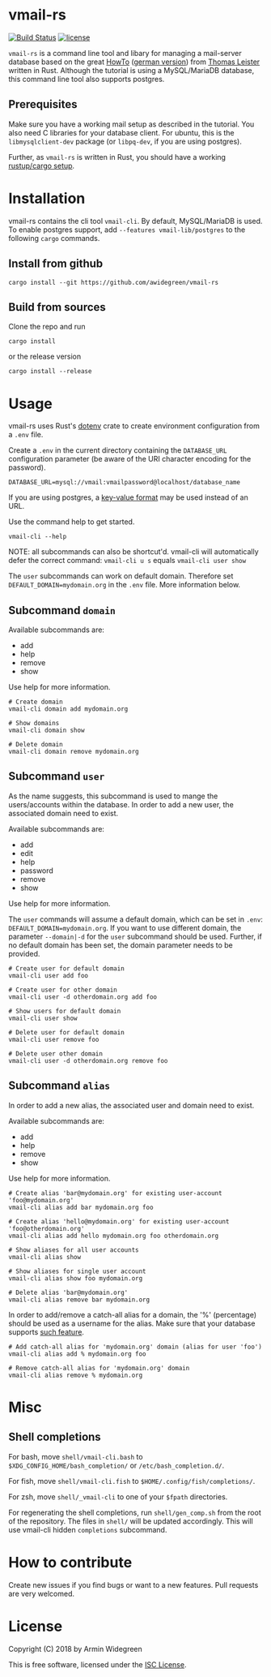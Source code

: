 # vmail-rs

[![Build Status](https://travis-ci.com/awidegreen/vmail-rs.svg?branch=master)](https://travis-ci.com/awidegreen/vmail-rs)
[![license](https://img.shields.io/badge/license-ISC-brightgreen.svg)](https://www.isc.org/downloads/software-support-policy/isc-license/)

`vmail-rs` is a command line tool and libary for managing a mail-server database
based on the great [HowTo](https://thomas-leister.de/en/mailserver-debian-stretch) ([german version](https://thomas-leister.de/mailserver-debian-stretch/))
from [Thomas Leister](https://thomas-leister.de) written in Rust.
Although the tutorial is using a MySQL/MariaDB database, this command line tool
also supports postgres.

## Prerequisites

Make sure you have a working mail setup as described in the tutorial.
You also need C libraries for your database client. For ubuntu, this is
the `libmysqlclient-dev` package (or `libpq-dev`, if you are using postgres).

Further, as `vmail-rs` is written in Rust, you should have a working
[rustup/cargo setup](https://rustup.rs/).

# Installation

vmail-rs contains the cli tool `vmail-cli`. By default, MySQL/MariaDB is used.
To enable postgres support, add `--features vmail-lib/postgres` to the
following `cargo` commands.

## Install from github

```
cargo install --git https://github.com/awidegreen/vmail-rs
```

## Build from sources

Clone the repo and run

```
cargo install
```

or the release version

```
cargo install --release
```

# Usage

vmail-rs uses Rust's [dotenv](https://docs.rs/crate/dotenv/) crate to create
environment configuration from a `.env` file.

Create a `.env` in the current directory containing the `DATABASE_URL`
configuration parameter (be aware of the URI character encoding for the
password).

```
DATABASE_URL=mysql://vmail:vmailpassword@localhost/database_name
```

If you are using postgres, a [key-value format](https://www.postgresql.org/docs/current/libpq-connect.html#LIBPQ-CONNSTRING)
may be used instead of an URL.

Use the command help to get started.

```shell
vmail-cli --help
```

NOTE: all subcommands can also be shortcut'd. vmail-cli will automatically defer
the correct command: `vmail-cli u s` equals `vmail-cli user show`

The `user` subcommands can work on default domain. Therefore set
`DEFAULT_DOMAIN=mydomain.org` in the `.env` file. More information below.

## Subcommand `domain`

Available subcommands are:

* add
* help
* remove
* show

Use help for more information.

```
# Create domain
vmail-cli domain add mydomain.org

# Show domains
vmail-cli domain show

# Delete domain
vmail-cli domain remove mydomain.org
```

## Subcommand `user`

As the name suggests, this subcommand is used to mange the users/accounts within
the database.  In order to add a new user, the associated domain need to exist.

Available subcommands are:

* add
* edit
* help
* password
* remove
* show

Use help for more information.

The `user` commands will assume a default domain, which can be set in `.env`:
`DEFAULT_DOMAIN=mydomain.org`. If you want to use different domain, the
parameter `--domain|-d` for the `user` subcommand should be used. Further, if no
default domain has been set, the domain parameter needs to be provided.
```
# Create user for default domain
vmail-cli user add foo

# Create user for other domain
vmail-cli user -d otherdomain.org add foo

# Show users for default domain
vmail-cli user show

# Delete user for default domain
vmail-cli user remove foo

# Delete user other domain
vmail-cli user -d otherdomain.org remove foo
```

## Subcommand `alias`

In order to add a new alias, the associated user and domain need to exist.

Available subcommands are:

* add
* help
* remove
* show

Use help for more information.

```
# Create alias 'bar@mydomain.org' for existing user-account 'foo@mydomain.org'
vmail-cli alias add bar mydomain.org foo

# Create alias 'hello@mydomain.org' for existing user-account 'foo@otherdomain.org'
vmail-cli alias add hello mydomain.org foo otherdomain.org

# Show aliases for all user accounts
vmail-cli alias show

# Show aliases for single user account
vmail-cli alias show foo mydomain.org

# Delete alias 'bar@mydomain.org'
vmail-cli alias remove bar mydomain.org
```
In order to add/remove a catch-all alias for a domain, the '%' (percentage)
should be used as a username for the alias. Make sure that your database
supports [such feature](https://thomas-leister.de/mailserver-debian-stretch/#wie-kann-ich-mit-diesem-setup-catch-all-adressen-realisieren).

```
# Add catch-all alias for 'mydomain.org' domain (alias for user 'foo')
vmail-cli alias add % mydomain.org foo

# Remove catch-all alias for 'mydomain.org' domain
vmail-cli alias remove % mydomain.org
```

# Misc

## Shell completions

For bash, move `shell/vmail-cli.bash` to `$XDG_CONFIG_HOME/bash_completion/` or `/etc/bash_completion.d/`.

For fish, move `shell/vmail-cli.fish` to `$HOME/.config/fish/completions/`.

For zsh, move `shell/_vmail-cli` to one of your `$fpath` directories.

For regenerating the shell completions, run `shell/gen_comp.sh` from the root of
the repository. The files in `shell/` will be updated accordingly. This will use
vmail-cli hidden `completions` subcommand.

# How to contribute

Create new issues if you find bugs or want to a new features. Pull requests are
very welcomed.

# License

Copyright (C) 2018 by Armin Widegreen

This is free software, licensed under the [ISC License](LICENSE).
